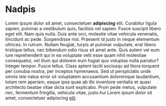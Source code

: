 Nadpis
====
Lorem ipsum dolor sit amet, consectetuer **adipiscing** elit. Curabitur ligula sapien, pulvinar a vestibulum quis, facilisis vel sapien. Fusce suscipit libero eget elit. Nam quis nulla. Duis ante orci, molestie vitae vehicula venenatis, tincidunt ac pede. Suspendisse nisl. Praesent id justo in neque elementum ultrices. In rutrum. Nullam feugiat, turpis at pulvinar vulputate, erat libero tristique tellus, nec bibendum odio risus sit amet ante. Quis autem vel eum iure reprehenderit qui in ea voluptate velit esse quam nihil molestiae consequatur, vel illum qui dolorem eum fugiat quo voluptas nulla pariatur? Integer tempor. Fusce tellus. Class aptent taciti sociosqu ad litora torquent per conubia nostra, per inceptos hymenaeos. Sed ut perspiciatis unde omnis iste natus error sit voluptatem accusantium doloremque laudantium, totam rem aperiam, eaque ipsa quae ab illo inventore veritatis et quasi architecto beatae vitae dicta sunt explicabo. Proin pede metus, vulputate nec, fermentum fringilla, vehicula vitae, justo.hui Lorem ipsum dolor sit amet, consectetuer adipiscing [elit](menu.html). 